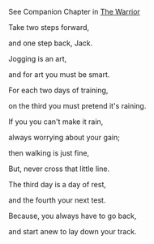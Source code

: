See Companion Chapter in [The Warrior](https://westland-valhalla.github.io/warrior/the-trainer.html)

Take two steps forward,

and one step back, Jack.

Jogging is an art,

and for art you must be smart.

For each two days of training,

on the third you must pretend it's raining.

If you you can't make it rain,

always worrying about your gain;

then walking is just fine,

But, never cross that little line.

The third day is a day of rest,

and the fourth your next test.

Because, you always have to go back,

and start anew to lay down your track.
